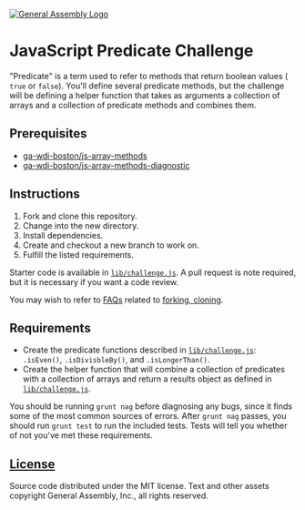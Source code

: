 [![General Assembly Logo](https://camo.githubusercontent.com/1a91b05b8f4d44b5bbfb83abac2b0996d8e26c92/687474703a2f2f692e696d6775722e636f6d2f6b6538555354712e706e67)](https://generalassemb.ly/education/web-development-immersive)

# JavaScript Predicate Challenge

"Predicate" is a term used to refer to methods that return boolean values (
`true` or `false`). You'll define several predicate methods, but the challenge
will be defining a helper function that takes as arguments a collection of
arrays and a collection of predicate methods and combines them.

## Prerequisites

-   [ga-wdi-boston/js-array-methods](https://github.com/ga-wdi-boston/js-array-methods)
-   [ga-wdi-boston/js-array-methods-diagnostic](https://github.com/ga-wdi-boston/js-array-methods-diagnostic)

## Instructions

1.  Fork and clone this repository.
1.  Change into the new directory.
1.  Install dependencies.
1.  Create and checkout a new branch to work on.
1.  Fulfill the listed requirements.

Starter code is available in [`lib/challenge.js`](lib/challenge.js). A pull
request is note required, but it is necessary if you want a code review.

You may wish to refer to [FAQs](https://github.com/ga-wdi-boston/meta/wiki/)
related to [forking,
cloning](https://github.com/ga-wdi-boston/meta/wiki/ForkAndClone).

## Requirements

-   Create the predicate functions described in
    [`lib/challenge.js`](lib/challenge.js): `.isEven()`, `.isDivisbleBy()`, and
    `.isLongerThan()`.
-   Create the helper function that will combine a collection of predicates
    with a collection of arrays and return a results object as defined in
    [`lib/challenge.js`](lib/challenge.js).

You should be running `grunt nag` before diagnosing any bugs, since it finds
some of the most common sources of errors. After `grunt nag` passes, you should
run `grunt test` to run the included tests. Tests will tell you whether of not
you've met these requirements.

## [License](LICENSE)

Source code distributed under the MIT license. Text and other assets copyright
General Assembly, Inc., all rights reserved.
